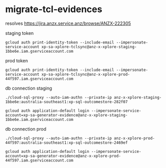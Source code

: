 # migrate-tcl-evidences
resolves https://jira.anzx.service.anz/browse/ANZX-222305

staging token
```shell
gcloud auth print-identity-token --include-email --impersonate-service-account xp-sa-xplore-tclsync@anz-x-xplore-staging-1bbe6e.iam.gserviceaccount.com
```

prod token
```shell
gcloud auth print-identity-token --include-email --impersonate-service-account xp-sa-xplore-tclsync@anz-x-xplore-prod-44f597.iam.gserviceaccount.com
```

db connection staging
```shell
./cloud-sql-proxy --auto-iam-authn --private-ip anz-x-xplore-staging-1bbe6e:australia-southeast1:xp-sql-outcomestore-282f07
```
```shell
gcloud auth application-default login --impersonate-service-account=xp-sa-generator-evidence@anz-x-xplore-staging-1bbe6e.iam.gserviceaccount.com
```

db connection prod
```shell
./cloud-sql-proxy --auto-iam-authn --private-ip anz-x-xplore-prod-44f597:australia-southeast1:xp-sql-outcomestore-2469ef
```
```shell
gcloud auth application-default login --impersonate-service-account=xp-sa-generator-evidence@anz-x-xplore-prod-44f597.iam.gserviceaccount.com
```
